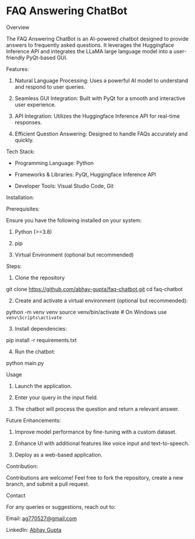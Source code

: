 # FAQ Answering ChatBot
Overview
  
  The FAQ Answering ChatBot is an AI-powered chatbot designed to provide answers to frequently asked questions. It leverages the Huggingface Inference API and integrates the LLaMA large language model into a user-friendly PyQt-based GUI.

Features:

  1. Natural Language Processing: Uses a powerful AI model to understand and respond to user queries.
    
  2. Seamless GUI Integration: Built with PyQt for a smooth and interactive user experience.
    
  3. API Integration: Utilizes the Huggingface Inference API for real-time responses.
    
  4. Efficient Question Answering: Designed to handle FAQs accurately and quickly.

Tech Stack:

  - Programming Language: Python
  
  - Frameworks & Libraries: PyQt, Huggingface Inference API
  
  - Developer Tools: Visual Studio Code, Git

Installation:

Prerequisites:

Ensure you have the following installed on your system:
  
  1. Python (>=3.8)

  2. pip

  3. Virtual Environment (optional but recommended)

Steps:

1. Clone the repository

  git clone https://github.com/abhay-gupta/faq-chatbot.git
  cd faq-chatbot

2. Create and activate a virtual environment (optional but recommended):

  python -m venv venv
  source venv/bin/activate  # On Windows use `venv\Scripts\activate`

3. Install dependencies:

  pip install -r requirements.txt

4. Run the chatbot:

  python main.py

Usage

  1. Launch the application.
  
  2. Enter your query in the input field.
  
  3. The chatbot will process the question and return a relevant answer.

Future Enhancements:

  1. Improve model performance by fine-tuning with a custom dataset.
  
  2. Enhance UI with additional features like voice input and text-to-speech.
  
  3. Deploy as a web-based application.

Contribution:

  Contributions are welcome! Feel free to fork the repository, create a new branch, and submit a pull request.

Contact

For any queries or suggestions, reach out to:

  Email: ag770527@gmail.com
  
  LinkedIn: [Abhay Gupta](https://www.linkedin.com/in/abhay-gupta-30017021b/)

